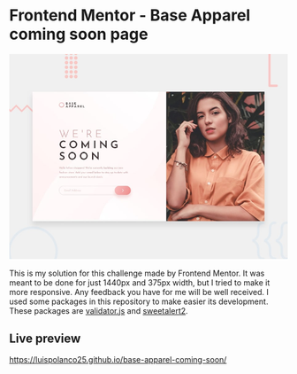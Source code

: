 # Frontend Mentor - Base Apparel coming soon page

![Design preview for the Fylo landing page with two column layout challenge](./src/design/desktop-preview.jpg)

This is my solution for this challenge made by Frontend Mentor. It was meant to be done for just 1440px and 375px width, but I tried to make it more responsive. Any feedback you have for me will be well received. I used some packages in this repository to make easier its development. These packages are <a href="https://www.npmjs.com/package/validator">validator.js</a> and <a href="https://sweetalert2.github.io/">sweetalert2</a>.

## Live preview

https://luispolanco25.github.io/base-apparel-coming-soon/